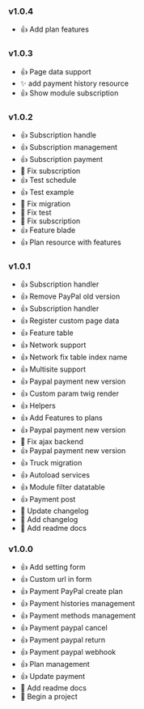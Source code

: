 ### v1.0.4 
* :+1: Add plan features

### v1.0.3 
* :+1: Page data support
* :sparkles: add payment history resource
* :+1: Show module subscription

### v1.0.2 
* :+1: Subscription handle
* :+1: Subscription management
* :+1: Subscription payment
* :bug: Fix subscription
* :+1: Test schedule
* :+1: Test example
* :bug: Fix migration
* :bug: Fix test
* :bug: Fix subscription
* :+1: Feature blade
* :+1: Plan resource with features

### v1.0.1 
* :+1: Subscription handler
* :+1: Remove PayPal old version
* :+1: Subscription handler
* :+1: Register custom page data
* :+1: Feature table
* :+1: Network support
* :+1: Network fix table index name
* :+1: Multisite support
* :+1: Paypal payment new version
* :+1: Custom param twig render
* :+1: Helpers
* :+1: Add Features to plans
* :+1: Paypal payment new version
* :bug: Fix ajax backend
* :+1: Paypal payment new version
* :+1: Truck migration
* :+1: Autoload services
* :+1: Module filter datatable
* :+1: Payment post
* :memo: Update changelog
* :memo: Add changelog
* :memo: Add readme docs

### v1.0.0 
* :+1: Add setting form
* :+1: Custom url in form
* :+1: Payment PayPal create plan
* :+1: Payment histories management
* :+1: Payment methods management
* :+1: Payment paypal cancel
* :+1: Payment paypal return
* :+1: Payment paypal webhook
* :+1: Plan management
* :+1: Update payment
* :memo: Add readme docs
* :tada: Begin a project
